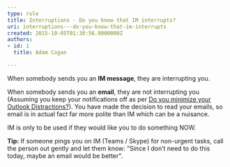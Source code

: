 ```yaml
---
type: rule
title: Interruptions - Do you know that IM interrupts?
uri: interruptions---do-you-know-that-im-interrupts
created: 2015-10-05T01:30:56.0000000Z
authors:
- id: 1
  title: Adam Cogan

---
```




<span class='intro'> <p>When somebody sends you an <b>IM message</b>, they are&#160;interrupting you.&#160;</p><p>When somebody sends you an <b>email</b>, they are not interrupting you (Assuming you keep your notifications off as per <a href="/_layouts/15/FIXUPREDIRECT.ASPX?WebId=3dfc0e07-e23a-4cbb-aac2-e778b71166a2&amp;TermSetId=07da3ddf-0924-4cd2-a6d4-a4809ae20160&amp;TermId=7d2b06ad-cac7-4afc-b7af-0552fe30b6ac">Do you minimize your Outlook Distractions?</a>​). You have made the decision to read your emails, so email is in actual fact far more polite than IM which can be a nuisance. <br></p><p>IM is only to be used if they would like you to do something NOW.</p> </span>

<p><b>Tip&#58;</b> If someone pings&#160;you on IM (Teams / Skype) for non-urgent tasks, call the person out gently and let them know&#58; &quot;Since I don’t need to do this today, maybe an email would be better&quot;.<br></p>


